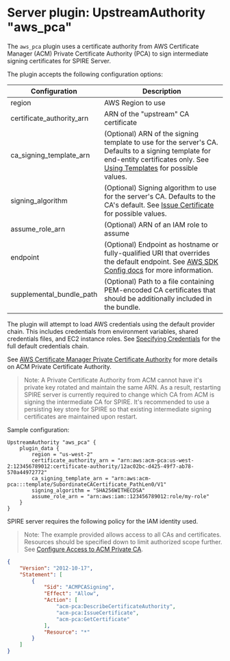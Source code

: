 # Server plugin: UpstreamAuthority "aws_pca"

The `aws_pca` plugin uses a certificate authority from AWS Certificate Manager (ACM)
Private Certificate Authority (PCA) to sign intermediate signing certificates for SPIRE Server.

The plugin accepts the following configuration options:

| Configuration             | Description                                                       |
| ------------------------- | ----------------------------------------------------------------- |
| region                    | AWS Region to use                                                 |
| certificate_authority_arn | ARN of the "upstream" CA certificate                              |
| ca_signing_template_arn   | (Optional) ARN of the signing template to use for the server's CA. Defaults to a signing template for end-entity certificates only. See [Using Templates](https://docs.aws.amazon.com/acm-pca/latest/userguide/UsingTemplates.html) for possible values. |
| signing_algorithm         | (Optional) Signing algorithm to use for the server's CA. Defaults to the CA's default. See [Issue Certificate](https://docs.aws.amazon.com/cli/latest/reference/acm-pca/issue-certificate.html) for possible values. |
| assume_role_arn           | (Optional) ARN of an IAM role to assume                           |
| endpoint                  | (Optional) Endpoint as hostname or fully-qualified URI that overrides the default endpoint.  See [AWS SDK Config docs](https://docs.aws.amazon.com/sdk-for-go/api/aws/#Config) for more information. |
| supplemental_bundle_path  | (Optional) Path to a file containing PEM-encoded CA certificates that should be additionally included in the bundle. |

The plugin will attempt to load AWS credentials using the default provider chain. This includes credentials from environment variables, shared credentials files, and EC2 instance roles. See [Specifying Credentials](https://docs.aws.amazon.com/sdk-for-go/v1/developer-guide/configuring-sdk.html#specifying-credentials) for the full default credentials chain.

See [AWS Certificate Manager Private Certificate Authority](https://aws.amazon.com/certificate-manager/private-certificate-authority/) for more details on ACM Private Certificate Authority.

> Note: A Private Certificate Authority from ACM cannot have it's private key rotated and maintain the same ARN. As a result, restarting SPIRE server is currently required to change which CA from ACM is signing the intermediate CA for SPIRE. It's recommended to use a persisting key store for SPIRE so that existing intermediate signing certificates are maintained upon restart.

Sample configuration:

```
UpstreamAuthority "aws_pca" {
    plugin_data {
        region = "us-west-2"
        certificate_authority_arn = "arn:aws:acm-pca:us-west-2:123456789012:certificate-authority/12ac02bc-d425-49f7-ab78-570a44972772"
        ca_signing_template_arn = "arn:aws:acm-pca:::template/SubordinateCACertificate_PathLen0/V1"
        signing_algorithm = "SHA256WITHECDSA"
        assume_role_arn = "arn:aws:iam::123456789012:role/my-role"
    }
}
```

SPIRE server requires the following policy for the IAM identity used.

> Note: The example provided allows access to all CAs and certificates. Resources should be specified down to limit authorized scope further. See [Configure Access to ACM Private CA](https://docs.aws.amazon.com/acm-pca/latest/userguide/PcaAuthAccess.html).

```json
{
    "Version": "2012-10-17",
    "Statement": [
        {
            "Sid": "ACMPCASigning",
            "Effect": "Allow",
            "Action": [
                "acm-pca:DescribeCertificateAuthority",
                "acm-pca:IssueCertificate",
                "acm-pca:GetCertificate"
            ],
            "Resource": "*"
        }
    ]
}
```
